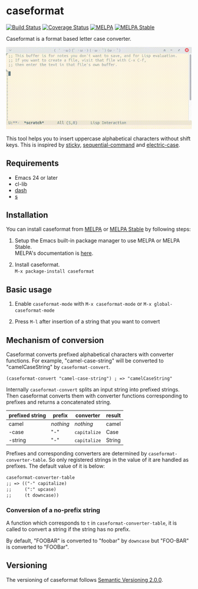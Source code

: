 # caseformat

[![Build Status](https://travis-ci.org/HKey/caseformat.svg?branch=master)](https://travis-ci.org/HKey/caseformat)
[![Coverage Status](https://coveralls.io/repos/HKey/caseformat/badge.svg?branch=master&service=github)](https://coveralls.io/github/HKey/caseformat?branch=master)
[![MELPA](https://melpa.org/packages/caseformat-badge.svg)](https://melpa.org/#/caseformat)
[![MELPA Stable](https://stable.melpa.org/packages/caseformat-badge.svg)](https://stable.melpa.org/#/caseformat)

Caseformat is a format based letter case converter.

![screencast](https://raw.githubusercontent.com/HKey/caseformat-assets/master/screencast.gif)

This tool helps you to insert uppercase alphabetical characters without
shift keys.
This is inspired by [sticky](http://www.emacswiki.org/emacs/sticky.el),
[sequential-command](http://www.emacswiki.org/emacs/sequential-command.el) and
[electric-case](https://github.com/zk-phi/electric-case).

## Requirements

- Emacs 24 or later
- cl-lib
- [dash](https://github.com/magnars/dash.el)
- [s](https://github.com/magnars/s.el)

## Installation

You can install caseformat from [MELPA](https://melpa.org/#/) or
[MELPA Stable](https://stable.melpa.org/#/) by following steps:

1. Setup the Emacs built-in package manager to use MELPA or MELPA Stable.  
   MELPA's documentation is [here](https://github.com/milkypostman/melpa#usage).

2. Install caseformat.  
   `M-x package-install caseformat`

## Basic usage

1. Enable `caseformat-mode` with `M-x caseformat-mode` or `M-x global-caseformat-mode`

2. Press `M-l` after insertion of a string that you want to convert

## Mechanism of conversion

Caseformat converts prefixed alphabetical characters with converter functions.
For example, "camel-case-string" will be converted to
"camelCaseString" by `caseformat-convert`.

```emacs-lisp
(caseformat-convert "camel-case-string") ; => "camelCaseString"
```

Internally `caseformat-convert` splits an input string into prefixed strings.
Then caseformat converts them with converter functions corresponding
to prefixes and returns a concatenated string.

| prefixed string | prefix    | converter    | result |
|-----------------|-----------|--------------|--------|
| camel           | *nothing* | *nothing*    | camel  |
| -case           | "-"       | `capitalize` | Case   |
| -string         | "-"       | `capitalize` | String |

Prefixes and corresponding converters are determined by
`caseformat-converter-table`.
So only registered strings in the value of it are handled as prefixes.
The default value of it is below:

```emacs-lisp
caseformat-converter-table
;; => (("-" capitalize)
;;     (":" upcase)
;;     (t downcase))
```

### Conversion of a no-prefix string

A function which corresponds to `t` in `caseformat-converter-table`,
it is called to convert a string if the string has no prefix.

By default, "FOOBAR" is converted to "foobar" by `downcase` but
"FOO-BAR" is converted to "FOOBar".

## Versioning

The versioning of caseformat follows [Semantic Versioning 2.0.0](http://semver.org/spec/v2.0.0.html).
